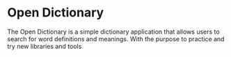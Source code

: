 # Open Dictionary

The Open Dictionary is a simple dictionary application that allows users to search for word definitions and meanings. With the purpose to practice and try new libraries and tools
